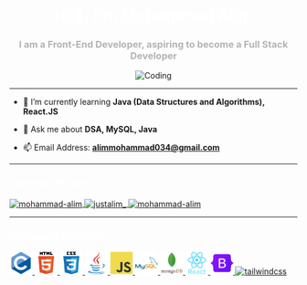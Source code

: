 <h1 align="center" style="color: #ffffff;">Hi 👋, I'm Mohammad Alim</h1>
<h3 align="center" style="color: #b3b3b3;">I am a Front-End Developer, aspiring to become a Full Stack Developer</h3>
<div align="center">
  <img alt="Coding" width="400" src="https://raw.githubusercontent.com/rajput2107/rajput2107/master/Assets/Developer.gif" />
</div>

---

- 🌱 I’m currently learning **Java (Data Structures and Algorithms), React.JS**  

- 💬 Ask me about **DSA, MySQL, Java**  

- 📫 Email Address: **alimmohammad034@gmail.com**  

---

<h3 align="left" style="color: #ffffff;">Connect with me:</h3>
<p align="left">
<a href="https://www.linkedin.com/in/mohammad-alim-7a8a52289/" target="blank">
  <img align="center" src="https://raw.githubusercontent.com/rahuldkjain/github-profile-readme-generator/master/src/images/icons/Social/linked-in-alt.svg" alt="mohammad-alim" height="30" width="40" />
</a>
<a href="https://www.instagram.com/justalim_?igsh=bmtpdG9zcGd2ZjBw" target="blank">
  <img align="center" src="https://raw.githubusercontent.com/rahuldkjain/github-profile-readme-generator/master/src/images/icons/Social/instagram.svg" alt="justalim_" height="30" width="40" />
</a>
<a href="https://leetcode.com/u/md_alim/" target="blank">
  <img align="center" src="https://raw.githubusercontent.com/rahuldkjain/github-profile-readme-generator/master/src/images/icons/Social/leet-code.svg" alt="mohammad-alim" height="30" width="40" />
</a>
</p>

---

<h3 align="left" style="color: #ffffff;">Languages and Tools:</h3>
<p align="left">
<a href="https://www.cprogramming.com/" target="_blank" rel="noreferrer"> 
  <img src="https://raw.githubusercontent.com/devicons/devicon/master/icons/c/c-original.svg" alt="c" width="40" height="40" /> 
</a> 
<a href="https://www.w3.org/html/" target="_blank" rel="noreferrer">
  <img src="https://raw.githubusercontent.com/devicons/devicon/master/icons/html5/html5-original-wordmark.svg" alt="html5" width="40" height="40" />
</a>
<a href="https://www.w3schools.com/css/" target="_blank" rel="noreferrer">
  <img src="https://raw.githubusercontent.com/devicons/devicon/master/icons/css3/css3-original-wordmark.svg" alt="css3" width="40" height="40" />
</a>
<a href="https://www.java.com" target="_blank" rel="noreferrer">
  <img src="https://raw.githubusercontent.com/devicons/devicon/master/icons/java/java-original.svg" alt="java" width="40" height="40" />
</a>
<a href="https://developer.mozilla.org/en-US/docs/Web/JavaScript" target="_blank" rel="noreferrer">
  <img src="https://raw.githubusercontent.com/devicons/devicon/master/icons/javascript/javascript-original.svg" alt="javascript" width="40" height="40" />
</a>
<a href="https://www.mysql.com/" target="_blank" rel="noreferrer">
  <img src="https://raw.githubusercontent.com/devicons/devicon/master/icons/mysql/mysql-original-wordmark.svg" alt="mysql" width="40" height="40" />
</a>
<a href="https://www.mongodb.com/" target="_blank" rel="noreferrer">
  <img src="https://raw.githubusercontent.com/devicons/devicon/master/icons/mongodb/mongodb-original-wordmark.svg" alt="mongodb" width="40" height="40" />
</a>
<a href="https://reactjs.org/" target="_blank" rel="noreferrer">
  <img src="https://raw.githubusercontent.com/devicons/devicon/master/icons/react/react-original-wordmark.svg" alt="react" width="40" height="40" />
</a>
<a href="https://getbootstrap.com" target="_blank" rel="noreferrer">
  <img src="https://raw.githubusercontent.com/devicons/devicon/master/icons/bootstrap/bootstrap-original.svg" alt="bootstrap" width="40" height="40" />
</a>
<a href="https://tailwindcss.com/" target="_blank" rel="noreferrer">
  <img src="https://www.vectorlogo.zone/logos/tailwindcss/tailwindcss-icon.svg" alt="tailwindcss" width="40" height="40" />
</a>
</p>
